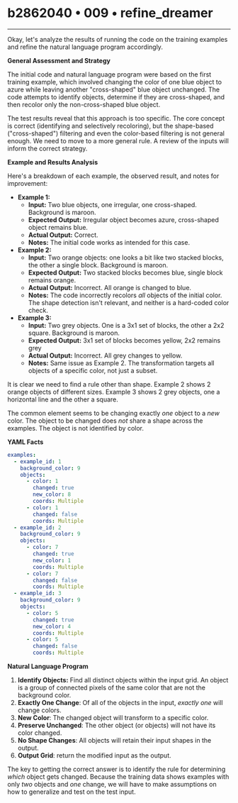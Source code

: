 # b2862040 • 009 • refine_dreamer

---
Okay, let's analyze the results of running the code on the training examples and refine the natural language program accordingly.

**General Assessment and Strategy**

The initial code and natural language program were based on the first training example, which involved changing the color of one blue object to azure while leaving another "cross-shaped" blue object unchanged. The code attempts to identify objects, determine if they are cross-shaped, and then recolor only the non-cross-shaped blue object.

The test results reveal that this approach is too specific. The core concept is correct (identifying and selectively recoloring), but the shape-based ("cross-shaped") filtering and even the color-based filtering is not general enough. We need to move to a more general rule. A review of the inputs will inform the correct strategy.

**Example and Results Analysis**

Here's a breakdown of each example, the observed result, and notes for improvement:

*   **Example 1:**
    *   **Input:** Two blue objects, one irregular, one cross-shaped. Background is maroon.
    *   **Expected Output:** Irregular object becomes azure, cross-shaped object remains blue.
    *   **Actual Output:** Correct.
    *   **Notes:** The initial code works as intended for this case.
*   **Example 2:**
    *   **Input:** Two orange objects: one looks a bit like two stacked blocks, the other a single block. Background is maroon.
    *   **Expected Output:** Two stacked blocks becomes blue, single block remains orange.
    *   **Actual Output:** Incorrect. All orange is changed to blue.
    *   **Notes:** The code incorrectly recolors *all* objects of the initial color. The shape detection isn't relevant, and neither is a hard-coded color check.
*   **Example 3:**
    *   **Input:** Two grey objects. One is a 3x1 set of blocks, the other a 2x2 square. Background is maroon.
    *    **Expected Output:** 3x1 set of blocks becomes yellow, 2x2 remains grey
    *   **Actual Output:** Incorrect. All grey changes to yellow.
    *   **Notes:** Same issue as Example 2.  The transformation targets all objects of a specific color, not just a subset.

It is clear we need to find a rule other than shape. Example 2 shows 2 orange objects of different sizes. Example 3 shows 2 grey objects, one a horizontal line and the other a square.

The common element seems to be changing exactly *one* object to a *new* color. The object to be changed does *not* share a shape across the examples. The object is not identified by color.

**YAML Facts**

```yaml
examples:
  - example_id: 1
    background_color: 9
    objects:
      - color: 1
        changed: true
        new_color: 8
        coords: Multiple
      - color: 1
        changed: false
        coords: Multiple
  - example_id: 2
    background_color: 9
    objects:
      - color: 7
        changed: true
        new_color: 1
        coords: Multiple
      - color: 7
        changed: false
        coords: Multiple
  - example_id: 3
    background_color: 9
    objects:
      - color: 5
        changed: true
        new_color: 4
        coords: Multiple
      - color: 5
        changed: false
        coords: Multiple
```

**Natural Language Program**

1.  **Identify Objects:** Find all distinct objects within the input grid. An object is a group of connected pixels of the same color that are not the background color.
2.  **Exactly One Change**: Of all of the objects in the input, *exactly one* will change colors.
3. **New Color**: The changed object will transform to a specific color.
4. **Preserve Unchanged**: The other object (or objects) will not have its color changed.
5. **No Shape Changes**: All objects will retain their input shapes in the output.
6. **Output Grid**: return the modified input as the output.

The key to getting the correct answer is to identify the rule for determining *which* object gets changed. Because the training data shows examples with only *two* objects and *one* change, we will have to make assumptions on how to generalize and test on the test input.

